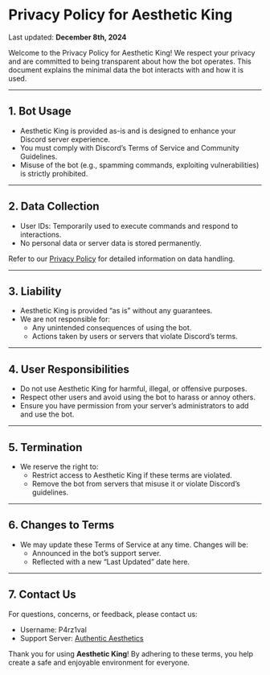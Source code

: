 # Privacy Policy for Aesthetic King 
Last updated: **December 8th, 2024**

Welcome to the Privacy Policy for Aesthetic King! We respect your privacy and are committed to being transparent about how the bot operates. This document explains the minimal data the bot interacts with and how it is used.


---

## 1. Bot Usage

 - Aesthetic King is provided as-is and is designed to enhance your Discord server experience.
 - You must comply with Discord’s Terms of Service and Community Guidelines.
 - Misuse of the bot (e.g., spamming commands, exploiting vulnerabilities) is strictly prohibited.


---

## 2. Data Collection

 - User IDs: Temporarily used to execute commands and respond to interactions.
 - No personal data or server data is stored permanently.

Refer to our [Privacy Policy](https://github.com/slimhercules953/Aesthetic-king/blob/main/privacypolicy.md) for detailed information on data handling.


---

## 3. Liability

 - Aesthetic King is provided “as is” without any guarantees.
 - We are not responsible for:
   - Any unintended consequences of using the bot.
   - Actions taken by users or servers that violate Discord’s terms.


---

## 4. User Responsibilities

 - Do not use Aesthetic King for harmful, illegal, or offensive purposes.
 - Respect other users and avoid using the bot to harass or annoy others.
 - Ensure you have permission from your server’s administrators to add and use the bot.


---

## 5. Termination

 - We reserve the right to:
   - Restrict access to Aesthetic King if these terms are violated.
   - Remove the bot from servers that misuse it or violate Discord’s guidelines.


---

## 6. Changes to Terms

 - We may update these Terms of Service at any time. Changes will be:
    - Announced in the bot’s support server.
    - Reflected with a new “Last Updated” date here.


---

## 7. Contact Us

For questions, concerns, or feedback, please contact us:
 - Username: P4rz1val
 - Support Server: [Authentic Aesthetics](<https://discord.gg/gWVNterjmH>)


Thank you for using **Aesthetic King**! By adhering to these terms, you help create a safe and enjoyable environment for everyone.